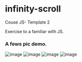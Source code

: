 # infinity-scroll
Couse JS- Template 2

Exercise to a familiar with JS.

### A fews pic demo.

![image](https://user-images.githubusercontent.com/57854340/99184001-9127ed00-2772-11eb-8c75-c45af11ed9ed.png)
![image](https://user-images.githubusercontent.com/57854340/99183987-85d4c180-2772-11eb-8178-0668d30cfe01.png)
![image](https://user-images.githubusercontent.com/57854340/99183883-c97afb80-2771-11eb-9389-57f68da4c9b5.png)
![image](https://user-images.githubusercontent.com/57854340/99183898-e7e0f700-2771-11eb-9da7-ca6ddf04cf98.png)
